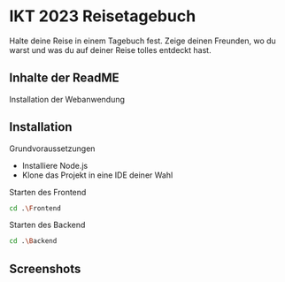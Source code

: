 # IKT 2023 Reisetagebuch

Halte deine Reise in einem Tagebuch fest. Zeige deinen Freunden, wo du warst und was du auf deiner Reise tolles entdeckt hast.

## Inhalte der ReadME

Installation der Webanwendung


## Installation

Grundvoraussetzungen
- Installiere Node.js
- Klone das Projekt in eine IDE deiner Wahl

Starten des Frontend
```bash
cd .\Frontend
```

Starten des Backend
```bash
cd .\Backend
```

## Screenshots



 